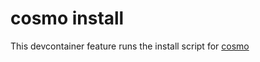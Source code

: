 # cosmo install

This devcontainer feature runs the install script for [cosmo](https://cosmonic.com/docs/user_guide/cosmo_cli)